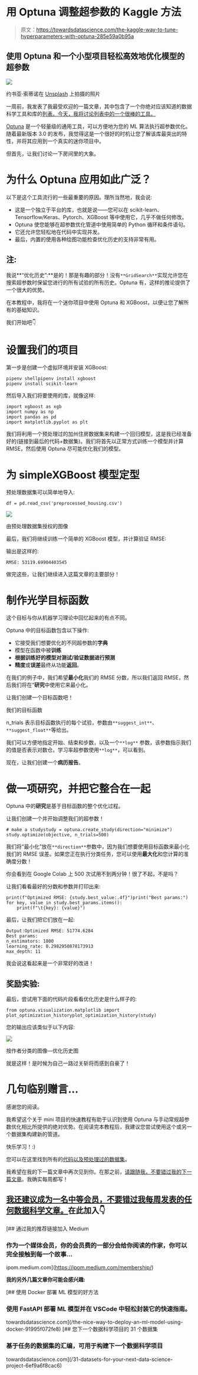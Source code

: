 # 用 Optuna 调整超参数的 Kaggle 方法

> 原文：<https://towardsdatascience.com/the-kaggle-way-to-tune-hyperparameters-with-optuna-285e59a0b95a>

## 使用 Optuna 和一个小型项目轻松高效地优化模型的超参数

![](img/57c8978b482516778d60389a17bab0d0.png)

约书亚·索蒂诺在 [Unsplash](https://unsplash.com?utm_source=medium&utm_medium=referral) 上拍摄的照片

一周前，我发表了我最受欢迎的一篇文章，其中包含了一个你绝对应该知道的数据科学工具和库的[列表。今天，我将讨论列表中的一个很棒的工具。](/26-github-repositories-to-inspire-your-next-data-science-project-3023c24f4c3c)

[Optuna](https://github.com/optuna/optuna) 是一个轻量级的通用工具，可以方便地为您的 ML 算法执行超参数优化。随着最新版本 3.0 的发布，我觉得这是一个很好的时机让您了解该库最突出的特性，并将其应用到一个真实的迷你项目中。

但首先，让我们讨论一下房间里的大象。

# 为什么 Optuna 应用如此广泛？

以下是这个工具流行的一些最重要的原因。理所当然地，我会说:

*   这是一个独立于平台的库，也就是说——您可以在 scikit-learn、Tensorflow/Keras、Pytorch、XGBoost 等中使用它，几乎不做任何修改。
*   Optuna 使您能够在超参数优化管道中使用简单的 Python 循环和条件语句。
*   它还允许您轻松地在代码中实现并发。
*   最后，内置的使用各种绘图功能检查优化历史的支持非常有用。

## **注:**

我说**“优化历史”:**是的！那是有趣的部分！没有`**GridSearch**`实现允许您在搜索超参数时保留您进行的所有试验的所有历史。Optuna 有，这样的推论提供了一个很大的优势。

在本教程中，我将在一个迷你项目中使用 Optuna 和 XGBoost，以便让您了解所有的基础知识。

我们开始吧👇

# 设置我们的项目

第一步是创建一个虚拟环境并安装 XGBoost:

```
pipenv shellpipenv install xgboost
pipenv install scikit-learn
```

然后导入我们将要使用的库，就像这样:

```
import xgboost as xgb
import numpy as np
import pandas as pd
import matplotlib.pyplot as plt
```

我们将利用一个预处理过的加州住房数据集来构建一个回归模型，这是我已经准备好的(链接到最后的代码+数据集)。我们将首先以正常方式训练一个模型并计算 RMSE，然后使用 Optuna 尽可能优化我们的模型。

# 为 simpleXGBoost 模型定型

预处理数据集可以简单地导入:

```
df = pd.read_csv('preprocessed_housing.csv')
```

![](img/a9f6525b1808a73c0ac55ed5223e2dfe.png)

由预处理数据集授权的图像

最后，我们将继续训练一个简单的 XGBoost 模型，并计算验证 RMSE:

输出是这样的:

```
RMSE: 53119.69904403545
```

做完这些，让我们继续进入这篇文章的主要部分！

# 制作光学目标函数

这个目标与你从机器学习理论中回忆起来的有点不同。

Optuna 中的目标函数包含以下操作:

*   它接受我们想要优化的不同超参数的**字典**
*   模型在函数中被**训练**
*   **根据训练好的模型对测试/验证数据进行预测**
*   **精度**或**误差**最终从功能**返回**。

在我们的例子中，我们希望**最小化**我们的 RMSE 分数，所以我们返回 RMSE，然后我们将在“**研究**中使用它来最小化。

让我们创建一个目标函数吧！

我们的目标函数

n_trials 表示目标函数执行的每个试验，参数由`**suggest_int**`、`**suggest_float**`等给出。

我们可以方便地指定开始、结束和步数，以及一个`**log**` 参数，该参数指示我们的值是否表示对数仓。学习率超参数使用`**log**`，可以看到。

现在，让我们创建一个**病历报告**。

# 做一项研究，并把它整合在一起

Optuna 中的**研究**是基于目标函数的整个优化过程。

让我们创建一个并开始调整我们的超参数！

```
# make a studystudy = optuna.create_study(direction="minimize")
study.optimize(objective, n_trials=500)
```

我们将“最小化”放在`**direction**`参数中，因为我们想要使用目标函数来最小化我们的 RMSE 误差。如果您正在执行分类任务，您可以使用**最大化**和您计算的准确度分数！

你会看到在 Google Colab 上 500 次试用不到两分钟！很了不起，不是吗？

让我们看看最好的分数和参数并打印出来:

```
print(f"Optimized RMSE: {study.best_value:.4f}")print("Best params:")
for key, value in study.best_params.items():
    print(f"\t{key}: {value}")
```

最后，让我们把它们放在一起:

```
Output:Optimized RMSE: 51774.6284
Best params:  
n_estimators: 1800  
learning_rate: 0.2982950878173913  
max_depth: 11
```

我会说这看起来是一个非常好的改进！

## 奖励实验:

最后，尝试用下面的代码片段看看优化历史是什么样子的:

```
from optuna.visualization.matplotlib import plot_optimization_historyplot_optimization_history(study)
```

您的输出应该类似于以下内容:

![](img/88e3180826f8a8574fdf6a04a25659f2.png)

按作者分类的图像—优化历史图

就是这样！是时候为自己一路过关斩将而感到自豪了！

# 几句临别赠言…

感谢您的阅读。

我希望这个关于 mini 项目的快速教程有助于认识到使用 Optuna 与手动常规超参数优化相比所提供的绝对优势。在阅读完本教程后，我建议您尝试使用这个或另一个数据集构建新的管道。

快乐学习！:)

您可以在这里找到所有的[代码以及预处理过的数据集](https://github.com/yashprakash13/data-another-day/blob/main/README.md#a-data-scientists-life-hacks)。

我希望在我的下一篇文章中再次见到你。在那之前，[请跟随我，不要错过我的下一篇文章](https://ipom.medium.com/)。我确实每周都写！

## [我还建议成为一名中等会员，不要错过我每周发表的任何数据科学文章。](https://ipom.medium.com/membership/)在此加入👇

[](https://ipom.medium.com/membership/) [## 通过我的推荐链接加入 Medium

### 作为一个媒体会员，你的会员费的一部分会给你阅读的作家，你可以完全接触到每一个故事…

ipom.medium.com](https://ipom.medium.com/membership/) 

**我的另外几篇文章你可能会感兴趣:**

[](/the-nice-way-to-deploy-an-ml-model-using-docker-91995f072fe8) [## 使用 Docker 部署 ML 模型的好方法

### 使用 FastAPI 部署 ML 模型并在 VSCode 中轻松封装它的快速指南。

towardsdatascience.com](/the-nice-way-to-deploy-an-ml-model-using-docker-91995f072fe8) [](/31-datasets-for-your-next-data-science-project-6ef9a6f8cac6) [## 您下一个数据科学项目的 31 个数据集

### 基于任务的数据集的汇编，可用于构建下一个数据科学项目

towardsdatascience.com](/31-datasets-for-your-next-data-science-project-6ef9a6f8cac6)